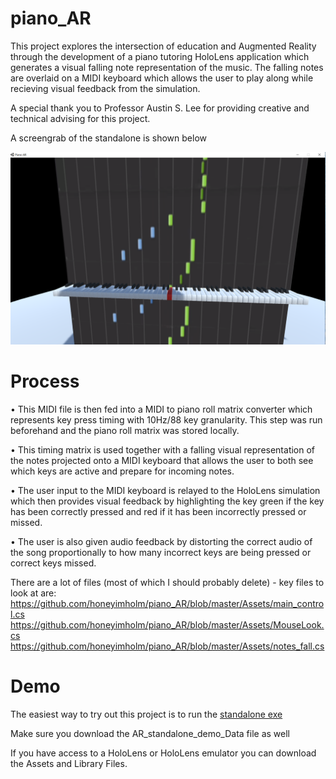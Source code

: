 # piano_AR

This project explores the intersection of education and Augmented Reality through the development of a piano tutoring HoloLens application which generates a visual falling note representation of the music. The falling notes are overlaid on a MIDI keyboard which allows the user to play along while recieving visual feedback from the simulation.

A special thank you to Professor Austin S. Lee for providing creative and technical advising for this project.

A screengrab of the standalone is shown below

![demo image](https://github.com/honeyimholm/piano_AR/blob/master/piano_AR_screenshot.png)

# Process

• This MIDI file is then fed into a MIDI to piano roll matrix converter which represents key press timing with 10Hz/88 key granularity.
This step was run beforehand and the piano roll matrix was stored locally.

• This timing matrix is used together with a falling visual representation of the notes projected onto a MIDI
keyboard that allows the user to both see which keys are active and prepare for incoming notes. 

• The user input to the MIDI keyboard is relayed to the HoloLens simulation which then provides
visual feedback by highlighting the key green if the key has been correctly pressed and red if it has
been incorrectly pressed or missed.

• The user is also given audio feedback by distorting the correct audio of the song proportionally to
how many incorrect keys are being pressed or correct keys missed. 

There are a lot of files (most of which I should probably delete) - key files to look at are:
https://github.com/honeyimholm/piano_AR/blob/master/Assets/main_control.cs
https://github.com/honeyimholm/piano_AR/blob/master/Assets/MouseLook.cs
https://github.com/honeyimholm/piano_AR/blob/master/Assets/notes_fall.cs


# Demo

The easiest way to try out this project is to run the [standalone exe](https://github.com/honeyimholm/piano_AR/blob/master/AR_standalone_demo.exe)

Make sure you download the AR_standalone_demo_Data file as well

If you have access to a HoloLens or HoloLens emulator you can download the Assets and Library Files. 
